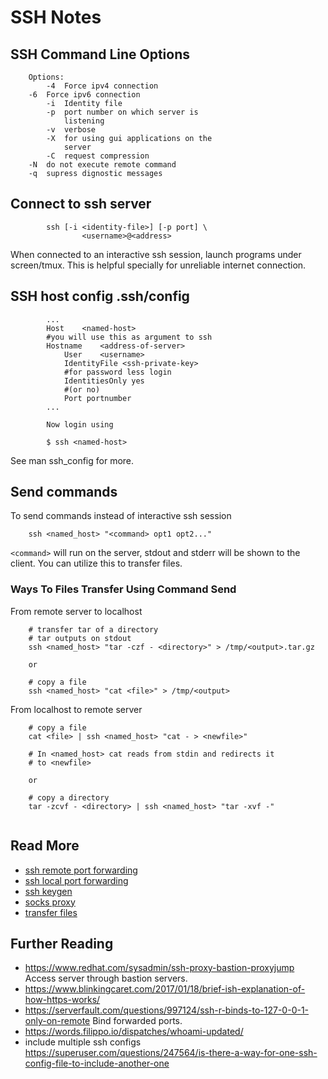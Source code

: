 SSH Notes
=========

## SSH Command Line Options
```
    Options:
    	-4  Force ipv4 connection
	-6  Force ipv6 connection
        -i  Identity file
        -p  port number on which server is
            listening
        -v  verbose
        -X  for using gui applications on the
            server
        -C  request compression
	-N  do not execute remote command
	-q  supress dignostic messages
```

## Connect to ssh server
```
        ssh [-i <identity-file>] [-p port] \
                <username>@<address>
```

When connected to an interactive ssh session, launch programs under screen/tmux.
This is helpful specially for unreliable internet connection.

## SSH host config .ssh/config
```
        ... 
        Host    <named-host>
        #you will use this as argument to ssh
        Hostname    <address-of-server>
            User    <username>
            IdentityFile <ssh-private-key>
            #for password less login
            IdentitiesOnly yes
            #(or no)
            Port portnumber
        ...

        Now login using 

        $ ssh <named-host>
```
See man ssh_config for more.

## Send commands
To send commands instead of interactive ssh session

```
    ssh <named_host> "<command> opt1 opt2..."
```

`<command>` will run on the server, stdout and stderr will be shown to the client.
You can utilize this to transfer files.

### Ways To Files Transfer Using Command Send

From remote server to localhost
```
    # transfer tar of a directory
    # tar outputs on stdout
    ssh <named_host> "tar -czf - <directory>" > /tmp/<output>.tar.gz
    
    or

    # copy a file
    ssh <named_host> "cat <file>" > /tmp/<output>
```

From localhost to remote server
```
    # copy a file
    cat <file> | ssh <named_host> "cat - > <newfile>"

    # In <named_host> cat reads from stdin and redirects it
    # to <newfile>

    or

    # copy a directory
    tar -zcvf - <directory> | ssh <named_host> "tar -xvf -"
    
```

## Read More

- [ssh remote port forwarding](ssh-dir/ssh-remote-port-forwarding)
- [ssh local port forwarding](ssh-dir/ssh-local-port-forwarding)
- [ssh keygen](ssh-dir/ssh-keygen)
- [socks proxy](ssh-dir/ssh-socks-proxy)
- [transfer files](ssh-dir/ssh-files-transfer)

## Further Reading
- https://www.redhat.com/sysadmin/ssh-proxy-bastion-proxyjump
  Access server through bastion servers.
- https://www.blinkingcaret.com/2017/01/18/brief-ish-explanation-of-how-https-works/
- https://serverfault.com/questions/997124/ssh-r-binds-to-127-0-0-1-only-on-remote
  Bind forwarded ports.
- https://words.filippo.io/dispatches/whoami-updated/
- include multiple ssh configs https://superuser.com/questions/247564/is-there-a-way-for-one-ssh-config-file-to-include-another-one
